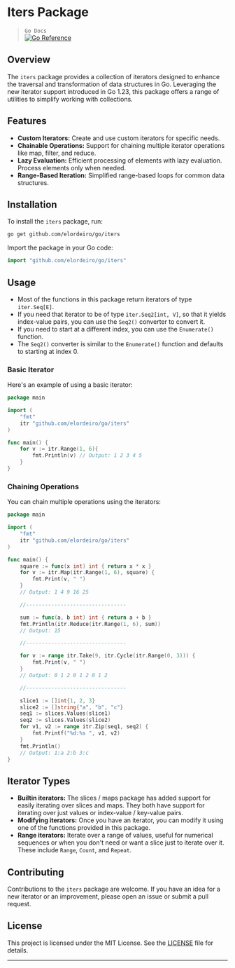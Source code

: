 # Iters Package

> `Go Docs`  
> [![Go Reference](https://pkg.go.dev/badge/github.com/elordeiro/go@v0.0.0-20240819050135-7f0a3c34749a/iters.svg)](https://pkg.go.dev/github.com/elordeiro/go@v0.0.0-20240819050135-7f0a3c34749a/iters)

## Overview

The `iters` package provides a collection of iterators designed to enhance the traversal and transformation of data structures in Go. Leveraging the new iterator support introduced in Go 1.23, this package offers a range of utilities to simplify working with collections.

## Features

-   **Custom Iterators:** Create and use custom iterators for specific needs.
-   **Chainable Operations:** Support for chaining multiple iterator operations like map, filter, and reduce.
-   **Lazy Evaluation:** Efficient processing of elements with lazy evaluation. Process elements only when needed.
-   **Range-Based Iteration:** Simplified range-based loops for common data structures.

## Installation

To install the `iters` package, run:

```bash
go get github.com/elordeiro/go/iters
```

Import the package in your Go code:

```go
import "github.com/elordeiro/go/iters"
```

## Usage

-   Most of the functions in this package return iterators of type `iter.Seq[E]`.
-   If you need that iterator to be of type `iter.Seq2[int, V]`, so that it yields index-value pairs, you can use the `Seq2()` converter to convert it.
-   If you need to start at a different index, you can use the `Enumerate()` function.
-   The `Seq2()` converter is similar to the `Enumerate()` function and defaults to starting at index 0.

### Basic Iterator

Here's an example of using a basic iterator:

```go
package main

import (
    "fmt"
    itr "github.com/elordeiro/go/iters"
)

func main() {
    for v := itr.Range(1, 6){
        fmt.Println(v) // Output: 1 2 3 4 5
    }
}
```

### Chaining Operations

You can chain multiple operations using the iterators:

```go
package main

import (
    "fmt"
    itr "github.com/elordeiro/go/iters"
)

func main() {
    square := func(x int) int { return x * x }
    for v := itr.Map(itr.Range(1, 6), square) {
        fmt.Print(v, " ")
    }
    // Output: 1 4 9 16 25

    //--------------------------------

    sum := func(a, b int) int { return a + b }
    fmt.Println(itr.Reduce(itr.Range(1, 6), sum))
    // Output: 15

    //--------------------------------

    for v := range itr.Take(9, itr.Cycle(itr.Range(0, 3))) {
		fmt.Print(v, " ")
	}
    // Output: 0 1 2 0 1 2 0 1 2

    //--------------------------------

    slice1 := []int{1, 2, 3}
	slice2 := []string{"a", "b", "c"}
	seq1 := slices.Values(slice1)
	seq2 := slices.Values(slice2)
	for v1, v2 := range itr.Zip(seq1, seq2) {
		fmt.Printf("%d:%s ", v1, v2)
	}
	fmt.Println()
	// Output: 1:a 2:b 3:c
}
```

## Iterator Types

-   **Builtin iterators:** The slices / maps package has added support for easily iterating over slices and maps. They both have support for iterating over just values or index-value / key-value pairs.
-   **Modifying iterators:** Once you have an iterator, you can modify it using one of the functions provided in this package.
-   **Range iterators:** Iterate over a range of values, useful for numerical sequences or when you don't need or want a slice just to iterate over it. These include `Range`, `Count`, and `Repeat`.

## Contributing

Contributions to the `iters` package are welcome. If you have an idea for a new iterator or an improvement, please open an issue or submit a pull request.

## License

This project is licensed under the MIT License. See the [LICENSE](../LICENSE) file for details.

---
